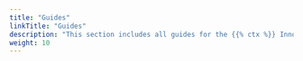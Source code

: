 ```yaml
---
title: "Guides"
linkTitle: "Guides"
description: "This section includes all guides for the {{% ctx %}} Innovation platform."
weight: 10
---
```

